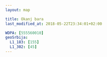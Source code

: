 ```yaml
---
layout: map

title: Okanj bara
last_modified_at: 2018-05-22T23:34:01+02:00

WDPA: [555560010]
geoSrbija:
  L1_183: [155]
  L1_302: [45]
---
```

